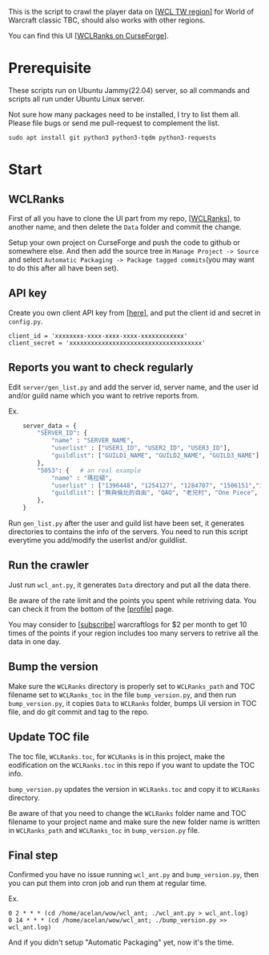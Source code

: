 This is the script to crawl the player data on [[WCL TW region](https://tw.classic.warcraftlogs.com/)] for World of Warcraft classic TBC, should also works with other regions.

You can find this UI [[WCLRanks on CurseForge](https://curseforge.com/wow/addons/wclranks/)].

# Prerequisite
These scripts run on Ubuntu Jammy(22.04) server, so all commands and scripts all run under Ubuntu Linux server.

Not sure how many packages need to be installed, I try to list them all. Please file bugs or send me pull-request to complement the list.

    sudo apt install git python3 python3-tqdm python3-requests

# Start
## WCLRanks
First of all you have to clone the UI part from my repo, [[WCLRanks](https://github.com/acelan/WCLRanks)], to another name, and then delete the `Data` folder and commit the change.

Setup your own project on CurseForge and push the code to github or somewhere else. And then add the source tree in `Manage Project -> Source` and select `Automatic Packaging -> Package tagged commits`(you may want to do this after all have been set).

## API key
Create you own client API key from [[here](https://classic.warcraftlogs.com/api/clients/)], and put the client id and secret in `config.py`.

    client_id = 'xxxxxxxx-xxxx-xxxx-xxxx-xxxxxxxxxxxx'
    client_secret = 'xxxxxxxxxxxxxxxxxxxxxxxxxxxxxxxxxxxxx'

## Reports you want to check regularly
Edit `server/gen_list.py` and add the server id, server name, and the user id and/or guild name which you want to retrive reports from.

Ex.
```python
    server_data = {
        "SERVER_ID": {
            "name" : "SERVER_NAME",
            "userlist" : ["USER1_ID", "USER2_ID", "USER3_ID"],
            "guildlist": ["GUILD1_NAME", "GUILD2_NAME", "GUILD3_NAME"]
        },
        "5053": {	# an real example
            "name" : "瑪拉頓",
            "userlist" : ["1396448", "1254127", "1284707", "1506151","1217075","1033941", "1510869", "1516388", "994406", "1644080", "1100596", "1679238", "1592486", "459700"],
            "guildlist": ["無與倫比的自由", "QAQ", "老兄村", "One Piece", "CTR", "末日天使", "Pallas", "淘金(G)團", "Nemesis", "啾尼爾", "SoF", "我只會心疼哥哥", " 黑手別黑本阿會長說我們只>收歐洲人不收非洲人", " 自由殿堂", "IMBA", "信董爽歪歪", "黑玫瑰", "糕餅舖", "輪迴夢境", "镶金玫瑰", "傲雪紛飛"]
        },
    }
```
Run `gen_list.py` after the user and guild list have been set, it generates directories to contains the info of the servers. You need to run this script everytime you add/modify the userlist and/or guildlist.

## Run the crawler
Just run `wcl_ant.py`, it generates `Data` directory and put all the data there.

Be aware of the rate limit and the points you spent while retriving data. You can check it from the bottom of the [[profile](https://classic.warcraftlogs.com/profile)] page.

You may consider to [[subscribe](https://www.patreon.com/warcraftlogs)] warcraftlogs for $2 per month to get 10 times of the points if your region includes too many servers to retrive all the data in one day.

## Bump the version
Make sure the `WCLRanks` directory is properly set to `WCLRanks_path` and TOC filename set to `WCLRanks_toc` in the file `bump_version.py`, and then run `bump_version.py`, it copies `Data` to `WCLRanks` folder, bumps UI version in TOC file, and do git commit and tag to the repo.

## Update TOC file
The toc file, `WCLRanks.toc`, for `WCLRanks` is in this project, make the eodification on the `WCLRanks.toc` in this repo if you want to update the TOC info.

`bump_version.py` updates the version in `WCLRanks.toc` and copy it to `WCLRanks` directory.

Be aware of that you need to change the `WCLRanks` folder name and TOC filename to your project name and make sure the new folder name is written in `WCLRanks_path` and `WCLRanks_toc` in `bump_version.py` file.

## Final step
Confirmed you have no issue running `wcl_ant.py` and `bump_version.py`, then you can put them into cron job and run them at regular time.

Ex.
```
0 2 * * * (cd /home/acelan/wow/wcl_ant; ./wcl_ant.py > wcl_ant.log)
0 14 * * * (cd /home/acelan/wow/wcl_ant; ./bump_version.py >> wcl_ant.log)
```
And if you didn't setup "Automatic Packaging" yet, now it's the time.
